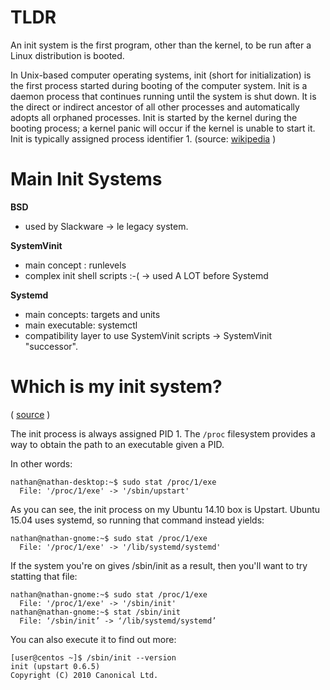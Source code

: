 # TLDR 
An init system is the first program, other than the kernel, to be run after a Linux distribution is booted.

In Unix-based computer operating systems, init (short for initialization) is the first process started during booting of the computer system. Init is a daemon process that continues running until the system is shut down. It is the direct or indirect ancestor of all other processes and automatically adopts all orphaned processes. Init is started by the kernel during the booting process; a kernel panic will occur if the kernel is unable to start it. Init is typically assigned process identifier 1. 
(source: [wikipedia](https://en.wikipedia.org/wiki/Init) )
# Main Init Systems 
**BSD**
* used by Slackware
→ le legacy system.

**SystemVinit**
* main concept : runlevels
* complex init shell scripts :-(
→ used A LOT before Systemd

**Systemd**
* main concepts: targets and units
* main executable: systemctl
* compatibility layer to use SystemVinit scripts
→ SystemVinit "successor".
# Which is my init system? 
( [source](https://unix.stackexchange.com/questions/196166/how-to-find-out-if-a-system-uses-sysv-upstart-or-systemd-initsystem) )

The init process is always assigned PID 1. The `/proc` filesystem provides a way to obtain the path to an executable given a PID.

In other words:
```
nathan@nathan-desktop:~$ sudo stat /proc/1/exe
  File: '/proc/1/exe' -> '/sbin/upstart'
```

As you can see, the init process on my Ubuntu 14.10 box is Upstart. Ubuntu 15.04 uses systemd, so running that command instead yields:
```
nathan@nathan-gnome:~$ sudo stat /proc/1/exe
  File: '/proc/1/exe' -> '/lib/systemd/systemd'
```

If the system you're on gives /sbin/init as a result, then you'll want to try statting that file:
```
nathan@nathan-gnome:~$ sudo stat /proc/1/exe
  File: '/proc/1/exe' -> '/sbin/init'
nathan@nathan-gnome:~$ stat /sbin/init
  File: ‘/sbin/init’ -> ‘/lib/systemd/systemd’
```

You can also execute it to find out more:
```
[user@centos ~]$ /sbin/init --version
init (upstart 0.6.5)
Copyright (C) 2010 Canonical Ltd.
```
